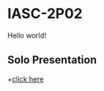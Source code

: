 # IASC-2P02
Hello world!
## Solo Presentation
+[click here](https://me16jl.github.io/IASC-2P02/reveal/index.html)
